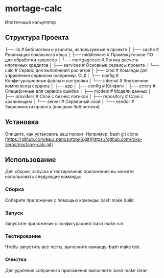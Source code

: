 # mortage-calc

Ипотечнцый кальулятор

## Структура Проекта

├── lib                     # Библиотеки и утилиты, используемые в проекте
│   ├── cache               # Реализация локального кэша
│   ├── middleware          # Промежуточное ПО для обработки запросов
│   └── mortgagecalc        # Логика расчета ипотечных кредитов
│
├── services                # Основные сервисы проекта
│   └── calc                # Сервис для выполнения расчетов
│       ├── cmd             # Команды для управления сервисом (например, CLI)
│       ├── config          # Конфигурационные файлы и настройки
│       └── internal        # Внутренние компоненты сервиса
│           ├── app
│           ├── config      # Конфиги
│           ├── errors      # Спецефичные для сервиса ошибка
│           ├── models      # Модели данных
│           ├── providers    # Слой с бизнес логикой
│           ├── repository   # Слой с хранилищем
│           └── server      # Серверный слой
│
└── vendor                  # Зависимости проекта (внешние библиотеки)
## Установка

Опишите, как установить ваш проект. Например:
bash
git clone [https://github.com/ваш_репозиторий.git](https://github.com/roku-zeros/mortage-calc.git)
## Использование

Для сборки, запуска и тестирования приложения вы можете использовать следующие команды:

### Сборка

Соберите приложение с помощью команды:
bash
make build
### Запуск

Запустите приложение с конфигурацией:
bash
make run
### Тестирование

Чтобы запустить все тесты, выполните команду:
bash
make test
### Очистка

Для удаления собранного приложения выполните:
bash
make clean
